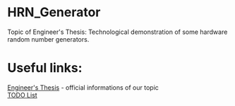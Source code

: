 # HRN_Generator
Topic of Engineer's Thesis: Technological demonstration of some hardware random number generators.
# Useful links:

[Engineer's Thesis](http://www.cs.put.poznan.pl/mmelosik/inz.html) - official informations of our topic  
[TODO List](https://todoist.com/)  
